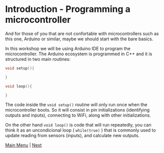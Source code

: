 # Introduction - Programming a microcontroller

And for those of you that are not confortable with microcontrollers such as this one, Arduino or similar, maybe we should start with the bare basics.

In this workshop we will be using Arduino IDE to program the microcontroller. The Arduino ecosystem is programmed in C++ and it is structured in two main routines:

```c++
void setup(){

}

void loop(){

}
```

The code inside the <code>void setup()</code> routine will only run once when the microcontroller boots. So it will consist in pin initializations (identifying outputs and inputs), connecting to WiFi, along with other initializations.

On the other hand ```void loop()``` is code that will run repeatedly, you can think it as an uncondicional loop ( ```while(true)``` ) that is commonly used to update reading from sensors (inputs), and calculate new outputs.

[Main Menu](../readme.md) | [Next](./hiesp.md)
